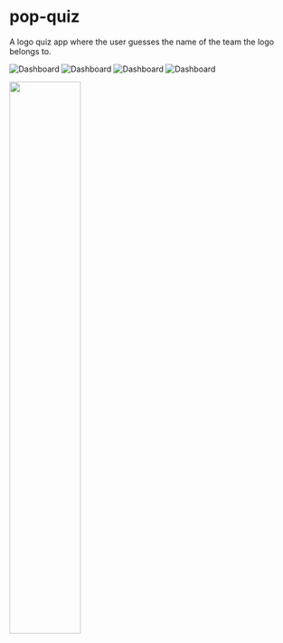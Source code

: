 # pop-quiz
A logo quiz app where the user guesses the name of the team the logo belongs to.

![Dashboard](img/main.png)
![Dashboard](img/correct.png)
![Dashboard](img/incorrect.png)
![Dashboard](img/play-again.png)

<img src="img/main.png" width=50% height=50%>